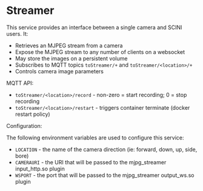 # Streamer

This service provides an interface between a single camera and SCINI users. It:

* Retrieves an MJPEG stream from a camera
* Expose the MJPEG stream to any number of clients on a websocket
* May store the images on a persistent volume
* Subscribes to MQTT topics `toStreamer/+` and `toStreamer/<location>/+`
* Controls camera image parameters

MQTT API:

* `toStreamer/<location>/record` - non-zero = start recording; 0 = stop recording
* `toStreamer/<location>/restart` - triggers container terminate (docker restart policy)

Configuration:

The following environment variables are used to configure this service:

* `LOCATION` - the name of the camera direction (ie: forward, down, up, side, bore)
* `CAMERAURI` - the URI that will be passed to the mjpg_streamer input_http.so plugin
* `WSPORT` - the port that will be passed to the mjpg_streamer output_ws.so plugin